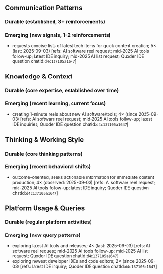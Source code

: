 ## Communication Patterns
### Durable (established, 3+ reinforcements)

### Emerging (new signals, 1-2 reinforcements)
- requests concise lists of latest tech items for quick content creation; 5× (last: 2025-09-03) [refs: AI software reel request; mid-2025 AI tools follow-up; latest IDE inquiry; mid-2025 AI list request; Quoder IDE question chatId:`d4c137105a1647`]

## Knowledge & Context
### Durable (core expertise, established over time)

### Emerging (recent learning, current focus)
- creating 1-minute reels about new AI software/tools; 4× (since 2025-09-03) [refs: AI software reel request; mid-2025 AI tools follow-up; latest IDE inquiries; Quoder IDE question chatId:`d4c137105a1647`]

## Thinking & Working Style
### Durable (core thinking patterns)

### Emerging (recent behavioral shifts)
- outcome-oriented, seeks actionable information for immediate content production; 4× (observed: 2025-09-03) [refs: AI software reel request; mid-2025 AI tools follow-up; latest IDE inquiry; Quoder IDE question chatId:`d4c137105a1647`]

## Platform Usage & Queries
### Durable (regular platform activities)

### Emerging (new query patterns)
- exploring latest AI tools and releases; 4× (last: 2025-09-03) [refs: AI software reel request; mid-2025 AI tools follow-up; mid-2025 AI list request; Quoder IDE question chatId:`d4c137105a1647`]
- exploring newest developer IDEs and code editors; 2× (since 2025-09-03) [refs: latest IDE inquiry; Quoder IDE question chatId:`d4c137105a1647`]